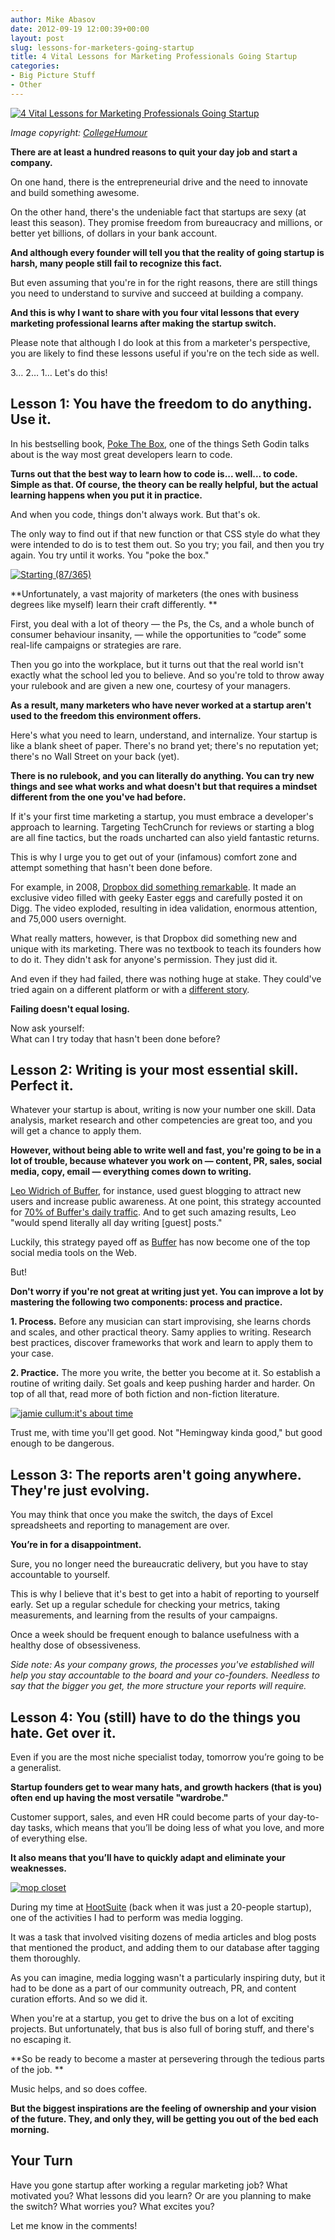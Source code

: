 ```yaml
---
author: Mike Abasov
date: 2012-09-19 12:00:39+00:00
layout: post
slug: lessons-for-marketers-going-startup
title: 4 Vital Lessons for Marketing Professionals Going Startup
categories:
- Big Picture Stuff
- Other
---
```


[![4 Vital Lessons for Marketing Professionals Going Startup](/wp-content/uploads/2012/09/goingstartup.png)](/2012/09/19/lessons-for-marketers-going-startup/)


_Image copyright: [CollegeHumour](//www.collegehumor.com/video/6507690/hardly-working-start-up-guys)_

**There are at least a hundred reasons to quit your day job and start a company.**

On one hand, there is the entrepreneurial drive and the need to innovate and build something awesome.

On the other hand, there's the undeniable fact that startups are sexy (at least this season). They promise freedom from bureaucracy and millions, or better yet billions, of dollars in your bank account.

**And although every founder will tell you that the reality of going startup is harsh, many people still fail to recognize this fact.**

But even assuming that you're in for the right reasons, there are still things you need to understand to survive and succeed at building a company.

**And this is why I want to share with you four vital lessons that every marketing professional learns after making the startup switch.**

Please note that although I do look at this from a marketer's perspective, you are likely to find these lessons useful if you're on the tech side as well.

3… 2… 1… Let's do this!

<!-- more -->

## Lesson 1: You have the freedom to do anything. Use it.

In his bestselling book, [Poke The Box](//www.amazon.ca/Poke-Box-Seth-Godin/dp/1936719002), one of the things Seth Godin talks about is the way most great developers learn to code.

**Turns out that the best way to learn how to code is... well... to code. Simple as that. Of course, the theory can be really helpful, but the actual learning happens when you put it in practice.**

And when you code, things don't always work. But that's ok.

The only way to find out if that new function or that CSS style do what they were intended to do is to test them out. So you try; you fail, and then you try again. You try until it works. You "poke the box."

[![Starting (87/365)](//farm6.staticflickr.com/5026/5569954545_c479d591f3_z.jpg)](//www.flickr.com/photos/8047705@N02/5569954545/)

**Unfortunately, a vast majority of marketers (the ones with business degrees like myself) learn their craft differently. **

First, you deal with a lot of theory — the Ps, the Cs, and a whole bunch of consumer behaviour insanity, — while the opportunities to “code” some real-life campaigns or strategies are rare.

Then you go into the workplace, but it turns out that the real world isn't exactly what the school led you to believe. And so you're told to throw away your rulebook and are given a new one, courtesy of your managers.

**As a result, many marketers who have never worked at a startup aren't used to the freedom this environment offers.**

Here's what you need to learn, understand, and internalize. Your startup is like a blank sheet of paper. There's no brand yet; there's no reputation yet; there's no Wall Street on your back (yet).

**There is no rulebook, and you can literally do anything. You can try new things and see what works and what doesn't but that requires a mindset different from the one you've had before.**

If it's your first time marketing a startup, you must embrace a developer's approach to learning. Targeting TechCrunch for reviews or starting a blog are all fine tactics, but the roads uncharted can also yield fantastic returns.

This is why I urge you to get out of your (infamous) comfort zone and attempt something that hasn't been done before.

For example, in 2008, [Dropbox did something remarkable](//techcrunch.com/2011/11/01/founder-storie-how-dropbox-got-its-first-10-million-users/). It made an exclusive video filled with geeky Easter eggs and carefully posted it on Digg. The video exploded, resulting in idea validation, enormous attention, and 75,000 users overnight.

What really matters, however, is that Dropbox did something new and unique with its marketing. There was no textbook to teach its founders how to do it. They didn't ask for anyone's permission. They just did it.

And even if they had failed, there was nothing huge at stake. They could've tried again on a different platform or with a [different story](/2012/08/28/startup-storytelling-mistakes/).

**Failing doesn't equal losing.**

<p>
    Now ask yourself:  <br>
    What can I try today that hasn't been done before?
</p>

## Lesson 2: Writing is your most essential skill. Perfect it.

Whatever your startup is about, writing is now your number one skill. Data analysis, market research and other competencies are great too, and you will get a chance to apply them.

**However, without being able to write well and fast, you're going to be in a lot of trouble, because whatever you work on — content, PR, sales, social media, copy, email — everything comes down to writing.**

[Leo Widrich of Buffer](//twitter.com/LeoWid), for instance, used guest blogging to attract new users and increase public awareness. At one point, this strategy accounted for [70% of Buffer's daily traffic](//successnexus.com/buffer-guest-blogging-interview-leo-widrich/). And to get such amazing results, Leo "would spend literally all day writing [guest] posts."

Luckily, this strategy payed off as [Buffer](//bufferapp.com) has now become one of the top social media tools on the Web.

But!

**Don't worry if you're not great at writing just yet. You can improve a lot by mastering the following two components: process and practice.**

**1. Process.** Before any musician can start improvising, she learns chords and scales, and other practical theory. Samy applies to writing. Research best practices, discover frameworks that work and learn to apply them to your case.

**2. Practice.** The more you write, the better you become at it. So establish a routine of writing daily. Set goals and keep pushing harder and harder. On top of all that, read more of both fiction and non-fiction literature.


[![jamie cullum:it's about time](//farm2.staticflickr.com/1010/758727959_beec60a15c_z.jpg)](//www.flickr.com/photos/visualpanic/758727959/)

Trust me, with time you'll get good. Not "Hemingway kinda good," but good enough to be dangerous.


## Lesson 3: The reports aren't going anywhere. They're just evolving.

You may think that once you make the switch, the days of Excel spreadsheets and reporting to management are over.

**You’re in for a disappointment.**

Sure, you no longer need the bureaucratic delivery, but you have to stay accountable to yourself.

This is why I believe that it's best to get into a habit of reporting to yourself early. Set up a regular schedule for checking your metrics, taking measurements, and learning from the results of your campaigns.

Once a week should be frequent enough to balance usefulness with a healthy dose of obsessiveness.

_Side note: As your company grows, the processes you've established will help you stay accountable to the board and your co-founders. Needless to say that the bigger you get, the more structure your reports will require._


## Lesson 4: You (still) have to do the things you hate. Get over it.

Even if you are the most niche specialist today, tomorrow you’re going to be a generalist.

**Startup founders get to wear many hats, and growth hackers (that is you) often end up having the most versatile "wardrobe."**

Customer support, sales, and even HR could become parts of your day-to-day tasks, which means that you’ll be doing less of what you love, and more of everything else.

**It also means that you’ll have to quickly adapt and eliminate your weaknesses.**

[![mop closet](//farm4.staticflickr.com/3062/2979169728_730927ae16_z.jpg)](//www.flickr.com/photos/booleansplit/2979169728/)

During my time at [HootSuite](//hootsuite.com) (back when it was just a 20-people startup), one of the activities I had to perform was media logging.

It was a task that involved visiting dozens of media articles and blog posts that mentioned the product, and adding them to our database after tagging them thoroughly.

As you can imagine, media logging wasn't a particularly inspiring duty, but it had to be done as a part of our community outreach, PR, and content curation efforts. And so we did it.

When you're at a startup, you get to drive the bus on a lot of exciting projects. But unfortunately, that bus is also full of boring stuff, and there's no escaping it.

**So be ready to become a master at persevering through the tedious parts of the job. **

Music helps, and so does coffee.

**But the biggest inspirations are the feeling of ownership and your vision of the future. They, and only they, will be getting you out of the bed each morning.**


## Your Turn

Have you gone startup after working a regular marketing job? What motivated you? What lessons did you learn? Or are you planning to make the switch? What worries you? What excites you?

Let me know in the comments!
